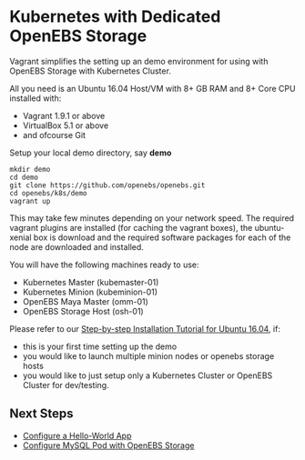 # Kubernetes with Dedicated OpenEBS Storage

Vagrant simplifies the setting up an demo environment for using with OpenEBS Storage with Kubernetes Cluster. 

All you need is an Ubuntu 16.04 Host/VM with 8+ GB RAM and 8+ Core CPU installed with:
- Vagrant 1.9.1 or above
- VirtualBox 5.1 or above
- and ofcourse Git

Setup your local demo directory, say **demo**

```
mkdir demo
cd demo
git clone https://github.com/openebs/openebs.git
cd openebs/k8s/demo
vagrant up
```

This may take few minutes depending on your network speed. The required vagrant plugins are installed (for caching the vagrant boxes), the ubuntu-xenial box is download and the required software packages for each of the node are downloaded and installed.

You will have the following machines ready to use:
- Kubernetes Master (kubemaster-01)
- Kubernetes Minion (kubeminion-01)
- OpenEBS Maya Master (omm-01)
- OpenEBS Storage Host (osh-01)

Please refer to our [Step-by-step Installation Tutorial for Ubuntu 16.04](./tutorial-ubuntu1604-vagrant.md), if:
- this is your first time setting up the demo
- you would like to launch multiple minion nodes or openebs storage hosts
- you would like to just setup only a Kubernetes Cluster or OpenEBS Cluster for dev/testing.

## Next Steps
- [Configure a Hello-World App](./run-k8s-hello-world.md)
- [Configure MySQL Pod with OpenEBS Storage](./run-mysql-openebs.md)
